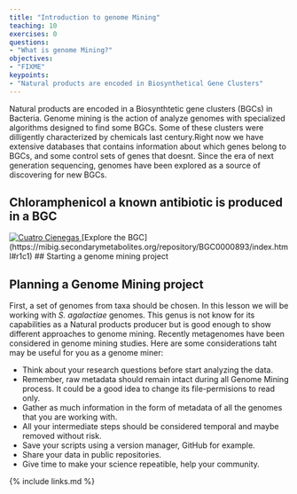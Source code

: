 ```yaml
---
title: "Introduction to genome Mining"
teaching: 10
exercises: 0
questions:
- "What is genome Mining?"
objectives:
- "FIXME"
keypoints:
- "Natural products are encoded in Biosynthetical Gene Clusters"
---
```


Natural products are encoded in a Biosynthtetic gene clusters (BGCs) in Bacteria. 
Genome mining is the action of analyze genomes with specialized algorithms 
designed to find some BGCs. Some of these clusters were dilligently characterized 
by chemicals last century.Right now we have extensive databases that contains 
information about which genes belong to BGCs, and some control sets of genes that doesnt. 
Since the era of next generation sequencing, genomes have been explored 
as a source of discovering for new BGCs.

## Chloramphenicol a known antibiotic is produced in a BGC
<a href="{{ page.root }}/fig/episode1-fig1.PNG">
  <img src="{{ page.root }}/fig/episode1-fig1.PNG" alt="Cuatro Cienegas " />
</a>
[Explore the BGC](https://mibig.secondarymetabolites.org/repository/BGC0000893/index.html#r1c1)
## Starting a genome mining project

## Planning a Genome Mining project  
First, a set of genomes from taxa should be chosen. In this lesson
we will be working with _S. agalactiae_ genomes. This genus is not know
for its capabilities as a Natural products producer but is good enough
to show different approaches to genome mining. Recently metagenomes have been 
considered in genome mining studies. Here are some considerations 
taht may be useful for you as a genome miner: 

- Think about your research questions before start analyzing the data.  
- Remember, raw metadata should remain intact during all Genome Mining process.
It could be a good idea to change its file-permisions to read only.    
- Gather as much information in the form of metadata of 
all the genomes that you are working with.  
- All your intermediate steps should be considered temporal 
 and maybe removed without risk.   
- Save your scripts using a version manager, GitHub for example.
- Share your data in public repositories.   
- Give time to make your science repeatible, help your community.    




{% include links.md %}

